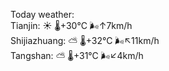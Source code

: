 Today weather:  
Tianjin: ☀️   🌡️+30°C 🌬️↑7km/h  
Shijiazhuang: ⛅️  🌡️+32°C 🌬️↖11km/h  
Tangshan: ⛅️  🌡️+31°C 🌬️↙4km/h  
